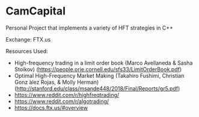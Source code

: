 # CamCapital
Personal Project that implements a variety of HFT strategies in C++

Exchange: FTX.us

Resources Used:
- High-frequency trading in a limit order book (Marco Avellaneda & Sasha Stoikov) (https://people.orie.cornell.edu/sfs33/LimitOrderBook.pdf)
- Optimal High-Frequency Market Making (Takahiro Fushimi, Christian Gonz ́alez Rojas, & Molly Herman) (http://stanford.edu/class/msande448/2018/Final/Reports/gr5.pdf)
- https://www.reddit.com/r/highfreqtrading/
- https://www.reddit.com/r/algotrading/
- https://docs.ftx.us/#overview
